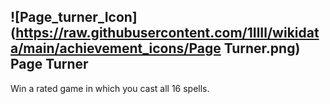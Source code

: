 ## ![Page_turner_Icon](https://raw.githubusercontent.com/1IlIl/wikidata/main/achievement_icons/Page Turner.png) Page Turner


Win a rated game in which you cast all 16 spells.

